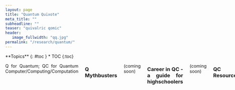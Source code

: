 ```yaml
---
layout: page
title: "Quantum Quixote"
meta_title: ""
subheadline: ""
teaser: "quivalric qomic"
header:
   image_fullwidth: "qq.jpg"
permalink: "/research/quantum/"
---
```


<div class="row">
<div class="medium-8 medium-push-0 columns" markdown="1">
<div class="panel radius" markdown="1">
**Topics**
{: #toc }
*  TOC
{:toc}
</div>
</div><!-- /.medium-4.columns -->



<div class="medium-12 medium-pull-0 columns" markdown="1" style='text-align: justify;'>

Q for Quantum; QC for Quantum Computer/Computing/Computation

### Q Mythbusters

(coming soon)

### Career in QC - a guide for highschoolers

(coming soon)

### QC Resources

(Jun 21, 2020)

There are some great resources available over the internet.
The first stop in my opinion should be the [Awesome Quantum Computing][5] GitHub page.
Other good meta-resources are [Quantum Computing Report][6], [Quantum Computing Stack Exchange][7] and [Quantiki][8].

Some of my recommendations for recorded talks:
* [Quantum Machine Learning and PennyLane by Maria Schuld](https://www.youtube.com/watch?v=pe1d0RyCNxY)
* [The Potential Impact of Quantum Computers on Society by Ronald de Wolf](https://www.youtube.com/watch?v=ych-yB9QP_A)
* [Quantum Computing: From Qubits to Quantum Accelerators by Koen Bertels](https://www.youtube.com/watch?v=Gz5XZJ5QnlU)
* [Quantum Algorithms Landscape by Adam Bouland](https://www.youtube.com/watch?v=PJRatgm8sL0)
* [Variational Quantum Machine Learning by Jacob Biamonte](https://www.youtube.com/watch?v=P52iqU50NHg)
* [Computational Complexity Theory and Quantum Computers by Scott Aaronson](https://www.youtube.com/watch?v=0jrybODBUpA)
* [Quantum Quandam Quantum Futurum by Seth Lloyd](slideslive.com/38918779)

 [5]:[https://github.com/desireevl/awesome-quantum-computing]
 [6]:[https://quantumcomputingreport.com/]
 [7]:[https://quantumcomputing.stackexchange.com/]
 [8]:[https://quantiki.org/]

### Q Programming Languages

(Jun 21, 2020)

The first question a quantum software/application developer faces is, which programming platform to use.
Especially with the large number of choices already available, this becomes difficult to choose.

If you plan to develop few-qubit programs and eventually test the implementation on an available physical chip, then choose the toolset from the corresponding provides, e.g. Qiskit for IBM, Forest for Rigetti.
Beware, developing 'realistic' application is difficult due to the limitation in quantum volume.

If you are interested in the computation logic and remain hardware agnostic, choose a platform that offers more simulation capabilities.
The larger unitary matrix (i.e. number of qubits) you are allowed, the better you can test the logic.
Often access to the internal state vector and execution capabilities on HPC systems are useful.
Available algorithmic primities, ease of expressing a logic in high-level and analytic tools like metrics and visualizations are also desirable.
Do not worry too much about not choosing the mainstream most popular one as cross-compilers between the dominant tools will soon be a norm.
Beware, developing 'realistic' application is difficult due to limitation in quantum computer simulation using classical logic.

### Universal Gate Set

(Jun 21, 2020)

What is computation?
It is a set of inputs I={i1,i2,...,in} getting transformed to a set of outputs O={o1,o2,...,om}.
Now, for the processing part, let us process one output at a time, as is the convention in simple single-threaded single-core processors.
Each output variable is defined by a map from the set of input variables.
The exhaustive possibilities for each input variable and the corresponding expected output is represented in a truth table.
From a black box model, the processing logic is expected to implement this truth table's epistemological behaviour.
It can as well maintain a huge look-up table and search the entry corresponding to a specific input case and produce the output.

To derive the logic behind the truth table, we transform it to a sum-of-product form.
This transformation is very powerful, as we use only 3 logical operators to form this expression - AND, OR, NOT.
Since AND and OR are associative, if our processor supports the primitives of a 2-variable AND, 2-variable OR, and NOT, we have a universal set for any computation.
With these tools at hand, we do not need to design different logic gates for each truth table, we just need to wire up many AND, OR, NOT gates is a circuit.
These are like the protons, neutrons and electrons of the computer world.

The NAND and NOR gates are also universal by their own.
NOT(i) = NAND(i,i); AND(i1,i2) = NAND(NAND(i1,i2),NAND(i1,i2)); OR(i1,i2) = NAND(NAND(i1,i1),NAND(i2,i2)).
Isn't this great!
With just one 2-input truth table, all other truth tables can be formed.

Similarly for quantum computation, there are also universal sets.
A common one is formed from the 3 quantum gates of CNOT, H and T.
A quantum computation is represented by an unitary transform of the input state to the output state.
This arbitrary unitary is like a truth table, than can be decomposed to simpler building blocks of smaller quantum gates.
My favourite universal set is Toffoli and H.
The Toffoli gate (CCNOT) is universal for classical computation, as it can implement NAND and FanOut.
While the Hadamard gate is native to quantum, giving rise to superpositions.
I often find, most quantum algorithms I implement relies on these gates by intuition.
Also, the matrix forms of these gates has no complex elements making them easy to implement on simulators.

One important point often overlooked is that by chosing to implement a general function by a universal set, we lose some performance.
If we design special purpose hardware to support a specific data transform, it will most likely be more optimal than doing so with the blocks from a universal set, similar to how ASICs are faster than CPUs.

### Quantum Quixote

(Mar 24, 2019)

There is already a [Quantum Pontiff][1], [Quantum Sheikh][2] and [Quantum Pundit][3]. Hey, I am a Hindu by birth and pundit is already taken! Also, I am so confused - am I an atheist or an agnostic. Duh! It is not about your real faith.... do I believe in a single way of doing computation, a single enterprise taking over, a single physical platform.... no! But also, when it comes to quantum, I am not an atheist like [Gil Kalai][4]. Rather the opposite. I like to dream big - even unrealistic, quixotic. And that has set me on a course through the stormy waters on my own adventure: The Ingenious Gentleman Sir Quan' Quixote of Delft.

 [1]: http://dabacon.org/pontiff/
 [2]: https://www.quantumsheikh.com/
 [3]: http://quantumpundit.blogspot.com/
 [4]: https://gilkalai.wordpress.com/
